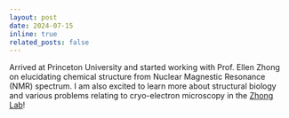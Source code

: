 ```yaml
---
layout: post
date: 2024-07-15
inline: true
related_posts: false
---
```


Arrived at Princeton University and started working with Prof. Ellen Zhong on elucidating chemical structure from Nuclear Magnestic Resonance (NMR) spectrum. I am also excited to learn more about structural biology and various problems relating to cryo-electron microscopy in the [Zhong Lab](https://ezlab.princeton.edu/)!
